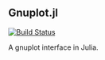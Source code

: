 
## Gnuplot.jl

[![Build Status](https://travis-ci.org/johncsnyder/Gnuplot.jl.svg?branch=master)](https://travis-ci.org/johncsnyder/Gnuplot.jl)

A gnuplot interface in Julia.




